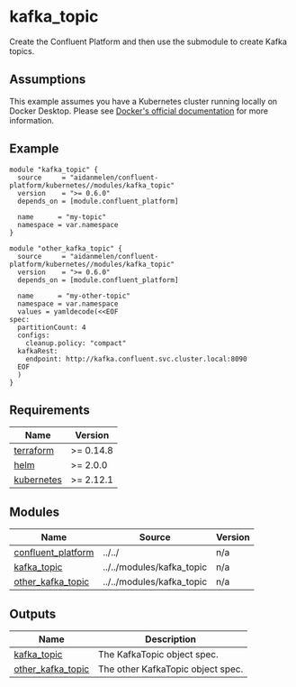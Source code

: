 # kafka_topic

Create the Confluent Platform and then use the submodule to create Kafka topics.

## Assumptions

This example assumes you have a Kubernetes cluster running locally on Docker Desktop. Please see [Docker's official documentation](https://docs.docker.com/desktop/kubernetes/) for more information.

<!-- BEGINNING OF PRE-COMMIT-TERRAFORM DOCS HOOK -->

## Example

```hcl
module "kafka_topic" {
  source     = "aidanmelen/confluent-platform/kubernetes//modules/kafka_topic"
  version    = ">= 0.6.0"
  depends_on = [module.confluent_platform]

  name      = "my-topic"
  namespace = var.namespace
}

module "other_kafka_topic" {
  source     = "aidanmelen/confluent-platform/kubernetes//modules/kafka_topic"
  version    = ">= 0.6.0"
  depends_on = [module.confluent_platform]

  name      = "my-other-topic"
  namespace = var.namespace
  values = yamldecode(<<EOF
spec:
  partitionCount: 4
  configs:
    cleanup.policy: "compact"
  kafkaRest:
    endpoint: http://kafka.confluent.svc.cluster.local:8090
  EOF
  )
}
```

## Requirements

| Name | Version |
|------|---------|
| <a name="requirement_terraform"></a> [terraform](#requirement\_terraform) | >= 0.14.8 |
| <a name="requirement_helm"></a> [helm](#requirement\_helm) | >= 2.0.0 |
| <a name="requirement_kubernetes"></a> [kubernetes](#requirement\_kubernetes) | >= 2.12.1 |
## Modules

| Name | Source | Version |
|------|--------|---------|
| <a name="module_confluent_platform"></a> [confluent\_platform](#module\_confluent\_platform) | ../../ | n/a |
| <a name="module_kafka_topic"></a> [kafka\_topic](#module\_kafka\_topic) | ../../modules/kafka_topic | n/a |
| <a name="module_other_kafka_topic"></a> [other\_kafka\_topic](#module\_other\_kafka\_topic) | ../../modules/kafka_topic | n/a |
## Outputs

| Name | Description |
|------|-------------|
| <a name="output_kafka_topic"></a> [kafka\_topic](#output\_kafka\_topic) | The KafkaTopic object spec. |
| <a name="output_other_kafka_topic"></a> [other\_kafka\_topic](#output\_other\_kafka\_topic) | The other KafkaTopic object spec. |
<!-- END OF PRE-COMMIT-TERRAFORM DOCS HOOK -->
